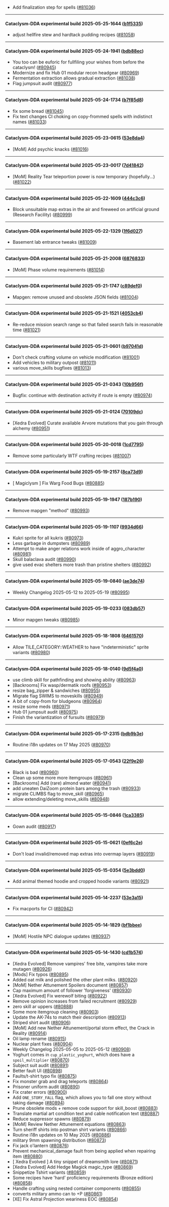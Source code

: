 * Add finalization step for spells ([#81036](https://github.com/CleverRaven/Cataclysm-DDA/pull/81036))

---

#### Cataclysm-DDA experimental build 2025-05-25-1644 ([b1f5335](https://github.com/CleverRaven/Cataclysm-DDA/releases/tag/cdda-experimental-2025-05-25-1644))

* adjust hellfire stew and hardtack pudding recipes ([#81058](https://github.com/CleverRaven/Cataclysm-DDA/pull/81058))

---

#### Cataclysm-DDA experimental build 2025-05-24-1941 ([bdb88ec](https://github.com/CleverRaven/Cataclysm-DDA/releases/tag/cdda-experimental-2025-05-24-1941))

* You too can be euforic for fullfiling your wishes from before the cataclysm! ([#80945](https://github.com/CleverRaven/Cataclysm-DDA/pull/80945))
* Modernize and fix Hub 01 modular recon headgear ([#80969](https://github.com/CleverRaven/Cataclysm-DDA/pull/80969))
* Fermentation extraction allows gradual extraction ([#81038](https://github.com/CleverRaven/Cataclysm-DDA/pull/81038))
* Flag jumpsuit audit ([#80977](https://github.com/CleverRaven/Cataclysm-DDA/pull/80977))

---

#### Cataclysm-DDA experimental build 2025-05-24-1734 ([b7f85d8](https://github.com/CleverRaven/Cataclysm-DDA/releases/tag/cdda-experimental-2025-05-24-1734))

* fix some bread ([#81045](https://github.com/CleverRaven/Cataclysm-DDA/pull/81045))
* Fix text changes CI choking on copy-frommed spells with indistinct names ([#81033](https://github.com/CleverRaven/Cataclysm-DDA/pull/81033))

---

#### Cataclysm-DDA experimental build 2025-05-23-0615 ([53e8da4](https://github.com/CleverRaven/Cataclysm-DDA/releases/tag/cdda-experimental-2025-05-23-0615))

* [MoM] Add psychic knacks ([#81016](https://github.com/CleverRaven/Cataclysm-DDA/pull/81016))

---

#### Cataclysm-DDA experimental build 2025-05-23-0017 ([7d41842](https://github.com/CleverRaven/Cataclysm-DDA/releases/tag/cdda-experimental-2025-05-23-0017))

* [MoM] Reality Tear teleportion power is now temporary (hopefully...) ([#81022](https://github.com/CleverRaven/Cataclysm-DDA/pull/81022))

---

#### Cataclysm-DDA experimental build 2025-05-22-1609 ([444c3c6](https://github.com/CleverRaven/Cataclysm-DDA/releases/tag/cdda-experimental-2025-05-22-1609))

* Block unsuitable map extras in the air and fireweed on artificial ground (Research Facility) ([#80999](https://github.com/CleverRaven/Cataclysm-DDA/pull/80999))

---

#### Cataclysm-DDA experimental build 2025-05-22-1329 ([1f6d027](https://github.com/CleverRaven/Cataclysm-DDA/releases/tag/cdda-experimental-2025-05-22-1329))

* Basement lab entrance tweaks ([#81009](https://github.com/CleverRaven/Cataclysm-DDA/pull/81009))

---

#### Cataclysm-DDA experimental build 2025-05-21-2008 ([6876833](https://github.com/CleverRaven/Cataclysm-DDA/releases/tag/cdda-experimental-2025-05-21-2008))

* [MoM] Phase volume requirements ([#81014](https://github.com/CleverRaven/Cataclysm-DDA/pull/81014))

---

#### Cataclysm-DDA experimental build 2025-05-21-1747 ([c89def0](https://github.com/CleverRaven/Cataclysm-DDA/releases/tag/cdda-experimental-2025-05-21-1747))

* Mapgen: remove unused and obsolete JSON fields ([#81004](https://github.com/CleverRaven/Cataclysm-DDA/pull/81004))

---

#### Cataclysm-DDA experimental build 2025-05-21-1521 ([4053cb4](https://github.com/CleverRaven/Cataclysm-DDA/releases/tag/cdda-experimental-2025-05-21-1521))

* Re-reduce mission search range so that failed search fails in reasonable time ([#81021](https://github.com/CleverRaven/Cataclysm-DDA/pull/81021))

---

#### Cataclysm-DDA experimental build 2025-05-21-0601 ([b97041d](https://github.com/CleverRaven/Cataclysm-DDA/releases/tag/cdda-experimental-2025-05-21-0601))

* Don't check crafting volume on vehicle modification ([#81001](https://github.com/CleverRaven/Cataclysm-DDA/pull/81001))
* Add vehicles to military outpost ([#81011](https://github.com/CleverRaven/Cataclysm-DDA/pull/81011))
* various move_skills bugfixes ([#81013](https://github.com/CleverRaven/Cataclysm-DDA/pull/81013))

---

#### Cataclysm-DDA experimental build 2025-05-21-0343 ([10b956f](https://github.com/CleverRaven/Cataclysm-DDA/releases/tag/cdda-experimental-2025-05-21-0343))

* Bugfix: continue with destination activity if route is empty ([#80974](https://github.com/CleverRaven/Cataclysm-DDA/pull/80974))

---

#### Cataclysm-DDA experimental build 2025-05-21-0124 ([70109dc](https://github.com/CleverRaven/Cataclysm-DDA/releases/tag/cdda-experimental-2025-05-21-0124))

* [Xedra Evolved] Curate available Arvore mutations that you gain through alchemy ([#80951](https://github.com/CleverRaven/Cataclysm-DDA/pull/80951))

---

#### Cataclysm-DDA experimental build 2025-05-20-0018 ([1cd7795](https://github.com/CleverRaven/Cataclysm-DDA/releases/tag/cdda-experimental-2025-05-20-0018))

* Remove some particularly WTF crafting recipes ([#81007](https://github.com/CleverRaven/Cataclysm-DDA/pull/81007))

---

#### Cataclysm-DDA experimental build 2025-05-19-2157 ([8ca73d9](https://github.com/CleverRaven/Cataclysm-DDA/releases/tag/cdda-experimental-2025-05-19-2157))

* [ Magiclysm ] Fix Warg Food Bugs ([#80885](https://github.com/CleverRaven/Cataclysm-DDA/pull/80885))

---

#### Cataclysm-DDA experimental build 2025-05-19-1947 ([187b190](https://github.com/CleverRaven/Cataclysm-DDA/releases/tag/cdda-experimental-2025-05-19-1947))

* Remove mapgen "method" ([#80993](https://github.com/CleverRaven/Cataclysm-DDA/pull/80993))

---

#### Cataclysm-DDA experimental build 2025-05-19-1107 ([9934d66](https://github.com/CleverRaven/Cataclysm-DDA/releases/tag/cdda-experimental-2025-05-19-1107))

* Kukri sprite for all kukris ([#80973](https://github.com/CleverRaven/Cataclysm-DDA/pull/80973))
* Less garbage in dumpsters ([#80989](https://github.com/CleverRaven/Cataclysm-DDA/pull/80989))
* Attempt to make anger relations work inside of aggro_character ([#80981](https://github.com/CleverRaven/Cataclysm-DDA/pull/80981))
* Skull balaclava audit ([#80990](https://github.com/CleverRaven/Cataclysm-DDA/pull/80990))
* give used evac shelters more trash than pristine shelters ([#80992](https://github.com/CleverRaven/Cataclysm-DDA/pull/80992))

---

#### Cataclysm-DDA experimental build 2025-05-19-0840 ([ae3de74](https://github.com/CleverRaven/Cataclysm-DDA/releases/tag/cdda-experimental-2025-05-19-0840))

* Weekly Changelog 2025-05-12 to 2025-05-19 ([#80995](https://github.com/CleverRaven/Cataclysm-DDA/pull/80995))

---

#### Cataclysm-DDA experimental build 2025-05-19-0233 ([083db57](https://github.com/CleverRaven/Cataclysm-DDA/releases/tag/cdda-experimental-2025-05-19-0233))

* Minor mapgen tweaks ([#80985](https://github.com/CleverRaven/Cataclysm-DDA/pull/80985))

---

#### Cataclysm-DDA experimental build 2025-05-18-1808 ([6461570](https://github.com/CleverRaven/Cataclysm-DDA/releases/tag/cdda-experimental-2025-05-18-1808))

* Allow TILE_CATEGORY::WEATHER to have "indeterministic" sprite variants ([#80980](https://github.com/CleverRaven/Cataclysm-DDA/pull/80980))

---

#### Cataclysm-DDA experimental build 2025-05-18-0140 ([9d5f4a0](https://github.com/CleverRaven/Cataclysm-DDA/releases/tag/cdda-experimental-2025-05-18-0140))

* use climb skill for pathfinding and showing ability ([#80963](https://github.com/CleverRaven/Cataclysm-DDA/pull/80963))
* [Backrooms] Fix wasp/dermatik roofs ([#80953](https://github.com/CleverRaven/Cataclysm-DDA/pull/80953))
* resize bag_zipper & sandwiches ([#80955](https://github.com/CleverRaven/Cataclysm-DDA/pull/80955))
* Migrate flag SWIMS to moveskills ([#80949](https://github.com/CleverRaven/Cataclysm-DDA/pull/80949))
* A bit of copy-from for bludgeons ([#80964](https://github.com/CleverRaven/Cataclysm-DDA/pull/80964))
* resize some meds ([#80971](https://github.com/CleverRaven/Cataclysm-DDA/pull/80971))
* Hub 01 jumpsuit audit ([#80975](https://github.com/CleverRaven/Cataclysm-DDA/pull/80975))
* Finish the variantization of fursuits ([#80979](https://github.com/CleverRaven/Cataclysm-DDA/pull/80979))

---

#### Cataclysm-DDA experimental build 2025-05-17-2315 ([bdb9b3e](https://github.com/CleverRaven/Cataclysm-DDA/releases/tag/cdda-experimental-2025-05-17-2315))

* Routine i18n updates on 17 May 2025 ([#80970](https://github.com/CleverRaven/Cataclysm-DDA/pull/80970))

---

#### Cataclysm-DDA experimental build 2025-05-17-0543 ([22f9e26](https://github.com/CleverRaven/Cataclysm-DDA/releases/tag/cdda-experimental-2025-05-17-0543))

* Black is bad ([#80960](https://github.com/CleverRaven/Cataclysm-DDA/pull/80960))
* Clean up some more more itemgroups ([#80961](https://github.com/CleverRaven/Cataclysm-DDA/pull/80961))
* [Backrooms] Add (rare) almond water ([#80941](https://github.com/CleverRaven/Cataclysm-DDA/pull/80941))
* add uneaten DaiZoom protein bars among the trash ([#80933](https://github.com/CleverRaven/Cataclysm-DDA/pull/80933))
* migrate CLIMBS flag to move_skill ([#80965](https://github.com/CleverRaven/Cataclysm-DDA/pull/80965))
* allow extending/deleting move_skills ([#80948](https://github.com/CleverRaven/Cataclysm-DDA/pull/80948))

---

#### Cataclysm-DDA experimental build 2025-05-15-0846 ([1ca3385](https://github.com/CleverRaven/Cataclysm-DDA/releases/tag/cdda-experimental-2025-05-15-0846))

* Gown audit ([#80917](https://github.com/CleverRaven/Cataclysm-DDA/pull/80917))

---

#### Cataclysm-DDA experimental build 2025-05-15-0621 ([0ef6c2e](https://github.com/CleverRaven/Cataclysm-DDA/releases/tag/cdda-experimental-2025-05-15-0621))

* Don't load invalid/removed map extras into overmap layers ([#80919](https://github.com/CleverRaven/Cataclysm-DDA/pull/80919))

---

#### Cataclysm-DDA experimental build 2025-05-15-0354 ([5e3bdd0](https://github.com/CleverRaven/Cataclysm-DDA/releases/tag/cdda-experimental-2025-05-15-0354))

* Add animal themed hoodie and cropped hoodie variants ([#80921](https://github.com/CleverRaven/Cataclysm-DDA/pull/80921))

---

#### Cataclysm-DDA experimental build 2025-05-14-2237 ([53e3a15](https://github.com/CleverRaven/Cataclysm-DDA/releases/tag/cdda-experimental-2025-05-14-2237))

* Fix macports for CI ([#80942](https://github.com/CleverRaven/Cataclysm-DDA/pull/80942))

---

#### Cataclysm-DDA experimental build 2025-05-14-1829 ([bf1bbee](https://github.com/CleverRaven/Cataclysm-DDA/releases/tag/cdda-experimental-2025-05-14-1829))

* [MoM] Hostile NPC dialogue updates ([#80937](https://github.com/CleverRaven/Cataclysm-DDA/pull/80937))

---

#### Cataclysm-DDA experimental build 2025-05-14-1430 ([cd1b574](https://github.com/CleverRaven/Cataclysm-DDA/releases/tag/cdda-experimental-2025-05-14-1430))

* [Xedra Evolved] Remove vampires' free bite, vampires take more mutagen ([#80926](https://github.com/CleverRaven/Cataclysm-DDA/pull/80926))
* [Mods] Fix typos ([#80895](https://github.com/CleverRaven/Cataclysm-DDA/pull/80895))
* Added oat milk and polished the other plant milks. ([#80920](https://github.com/CleverRaven/Cataclysm-DDA/pull/80920))
* [MoM] Nether Attunement Spoilers document ([#80857](https://github.com/CleverRaven/Cataclysm-DDA/pull/80857))
* Cap maximum amount of follower 'forgiveness' ([#80930](https://github.com/CleverRaven/Cataclysm-DDA/pull/80930))
* [Xedra Evolved] Fix werewolf biting ([#80922](https://github.com/CleverRaven/Cataclysm-DDA/pull/80922))
* Remove opinion increases from failed recruitment ([#80929](https://github.com/CleverRaven/Cataclysm-DDA/pull/80929))
* zero skill ar uppers ([#80888](https://github.com/CleverRaven/Cataclysm-DDA/pull/80888))
* Some more itemgroup cleaning ([#80903](https://github.com/CleverRaven/Cataclysm-DDA/pull/80903))
* Update the AK-74s to match their description ([#80913](https://github.com/CleverRaven/Cataclysm-DDA/pull/80913))
* Striped shirt audit ([#80906](https://github.com/CleverRaven/Cataclysm-DDA/pull/80906))
* [MoM] Add new Nether Attunement/portal storm effect, the Crack in Reality ([#80914](https://github.com/CleverRaven/Cataclysm-DDA/pull/80914))
* Oil lamp rename ([#80915](https://github.com/CleverRaven/Cataclysm-DDA/pull/80915))
* Nuclear plant fixes ([#80904](https://github.com/CleverRaven/Cataclysm-DDA/pull/80904))
* Weekly Changelog 2025-05-05 to 2025-05-12 ([#80908](https://github.com/CleverRaven/Cataclysm-DDA/pull/80908))
* Yoghurt comes in `cup_plastic_yoghurt`, which does have a `spoil_multiplier` ([#80870](https://github.com/CleverRaven/Cataclysm-DDA/pull/80870))
* Subject suit audit ([#80891](https://github.com/CleverRaven/Cataclysm-DDA/pull/80891))
* Better fault UI ([#80898](https://github.com/CleverRaven/Cataclysm-DDA/pull/80898))
* Faults/t-shirt typo fix ([#80875](https://github.com/CleverRaven/Cataclysm-DDA/pull/80875))
* Fix monster grab and drag teleports ([#80864](https://github.com/CleverRaven/Cataclysm-DDA/pull/80864))
* Prisoner uniform audit ([#80890](https://github.com/CleverRaven/Cataclysm-DDA/pull/80890))
* Fix crater errors ([#80900](https://github.com/CleverRaven/Cataclysm-DDA/pull/80900))
* Add `ONE_STORY_FALL` flag, which allows you to fall one story without taking damage ([#80894](https://github.com/CleverRaven/Cataclysm-DDA/pull/80894))
* Prune obsolete mods + remove code support for skill_boost ([#80883](https://github.com/CleverRaven/Cataclysm-DDA/pull/80883))
* Translate martial art condition text and cable notification text ([#80887](https://github.com/CleverRaven/Cataclysm-DDA/pull/80887))
* Reduce suppressor spawns ([#80879](https://github.com/CleverRaven/Cataclysm-DDA/pull/80879))
* [MoM] Review Nether Attunement equations ([#80863](https://github.com/CleverRaven/Cataclysm-DDA/pull/80863))
* Turn sheriff shirts into postman shirt variants ([#80866](https://github.com/CleverRaven/Cataclysm-DDA/pull/80866))
* Routine i18n updates on 10 May 2025 ([#80886](https://github.com/CleverRaven/Cataclysm-DDA/pull/80886))
* military 9mm spawning distribution ([#80873](https://github.com/CleverRaven/Cataclysm-DDA/pull/80873))
* Fix jack o'lantern ([#80876](https://github.com/CleverRaven/Cataclysm-DDA/pull/80876))
* Prevent mechanical_damage fault from being applied when repairing item ([#80880](https://github.com/CleverRaven/Cataclysm-DDA/pull/80880))
* [ Xedra Evolved ] A tiny snippet of dreamsmith lore ([#80871](https://github.com/CleverRaven/Cataclysm-DDA/pull/80871))
* [Xedra Evolved] Add Hedge Magick magic_type ([#80869](https://github.com/CleverRaven/Cataclysm-DDA/pull/80869))
* Snippetize Tshirt variants ([#80859](https://github.com/CleverRaven/Cataclysm-DDA/pull/80859))
* Some recipes have 'hard' proficiency requirements (Bronze edition) ([#80858](https://github.com/CleverRaven/Cataclysm-DDA/pull/80858))
* Handle crafting using nested container components ([#80855](https://github.com/CleverRaven/Cataclysm-DDA/pull/80855))
* converts military ammo can to +P  ([#80861](https://github.com/CleverRaven/Cataclysm-DDA/pull/80861))
* [XE] Fix Astral Projection weariness EOC ([#80854](https://github.com/CleverRaven/Cataclysm-DDA/pull/80854))
